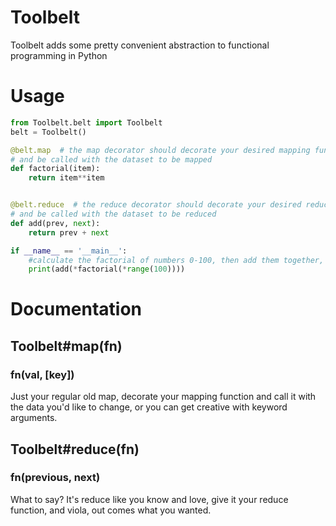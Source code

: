 # Toolbelt
Toolbelt adds some pretty convenient abstraction to functional programming in Python

# Usage
```python
from Toolbelt.belt import Toolbelt
belt = Toolbelt()

@belt.map  # the map decorator should decorate your desired mapping function,
# and be called with the dataset to be mapped
def factorial(item):
    return item**item


@belt.reduce  # the reduce decorator should decorate your desired reduce function,
# and be called with the dataset to be reduced
def add(prev, next):
    return prev + next

if __name__ == '__main__':
    #calculate the factorial of numbers 0-100, then add them together, and print them out
    print(add(*factorial(*range(100))))

```

# Documentation

## Toolbelt#map(fn)
### fn(val, [key])
Just your regular old map, decorate your mapping function and call it with the data you'd like to change, or you can get creative with keyword arguments.

## Toolbelt#reduce(fn)
### fn(previous, next)
What to say? It's reduce like you know and love, give it your reduce function, and viola, out comes what you wanted.